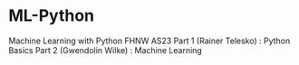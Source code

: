 # ML-Python
Machine Learning with Python FHNW AS23
Part 1 (Rainer Telesko) : Python Basics
Part 2 (Gwendolin Wilke) : Machine Learning
